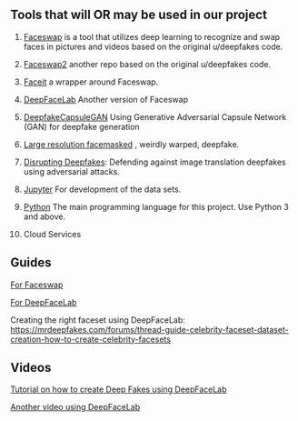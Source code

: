 ## Tools that will OR may be used in our project ##
1. [Faceswap](https://github.com/deepfakes/faceswap) is a tool that utilizes deep learning to recognize and swap faces in pictures and videos based on the original u/deepfakes code.

2. [Faceswap2](https://github.com/joshua-wu/deepfakes_faceswap) another repo based on the original u/deepfakes code.

3. [Faceit](https://github.com/goberoi/faceit) a wrapper around Faceswap.

4. [DeepFaceLab](https://github.com/iperov/DeepFaceLab) Another version of Faceswap

5. [DeepfakeCapsuleGAN](https://github.com/snknitin/DeepfakeCapsuleGAN) Using Generative Adversarial Capsule Network (GAN) for deepfake generation

6. [Large resolution facemasked](https://github.com/dfaker/df) , weirdly warped, deepfake.

7. [Disrupting Deepfakes](https://github.com/natanielruiz/disrupting-deepfakes): Defending against image translation deepfakes using adversarial attacks.

8. [Jupyter](https://jupyter.org/install.html) For development of the data sets.

9. [Python](https://www.python.org/downloads/) The main programming language for this project. Use Python 3 and above.

10. Cloud Services 

## Guides ##
[For Faceswap](https://forum.faceswap.dev/)

[For DeepFaceLab](https://mrdeepfakes.com/forums/thread-guide-deepfacelab-2-0-explained-and-tutorials-recommended)

Creating the right faceset using DeepFaceLab: https://mrdeepfakes.com/forums/thread-guide-celebrity-faceset-dataset-creation-how-to-create-celebrity-facesets

## Videos ##
[Tutorial on how to create Deep Fakes using DeepFaceLab](https://www.youtube.com/watch?v=ExX5CUbLEhM)

[Another video using DeepFaceLab](https://www.youtube.com/watch?v=t59gRbpYMiY)

